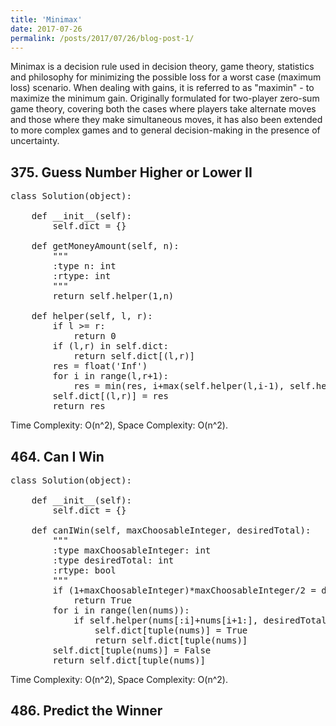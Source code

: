 ```yaml
---
title: 'Minimax'
date: 2017-07-26
permalink: /posts/2017/07/26/blog-post-1/
---
```


Minimax is a decision rule used in decision theory, game theory, statistics and philosophy for minimizing the possible loss for a worst case (maximum loss) scenario. When dealing with gains, it is referred to as "maximin" - to maximize the minimum gain. Originally formulated for two-player zero-sum game theory, covering both the cases where players take alternate moves and those where they make simultaneous moves, it has also been extended to more complex games and to general decision-making in the presence of uncertainty.

## 375. Guess Number Higher or Lower II
<pre>
class Solution(object):
    
    def __init__(self):
        self.dict = {}
    
    def getMoneyAmount(self, n):
        """
        :type n: int
        :rtype: int
        """
        return self.helper(1,n)
        
    def helper(self, l, r):
        if l >= r:
            return 0
        if (l,r) in self.dict:
            return self.dict[(l,r)]
        res = float('Inf')
        for i in range(l,r+1):
            res = min(res, i+max(self.helper(l,i-1), self.helper(i+1,r)))
        self.dict[(l,r)] = res
        return res
</pre>
Time Complexity: O(n^2), Space Complexity: O(n^2).

## 464. Can I Win
<pre>
class Solution(object):
    
    def __init__(self):
        self.dict = {}
    
    def canIWin(self, maxChoosableInteger, desiredTotal):
        """
        :type maxChoosableInteger: int
        :type desiredTotal: int
        :rtype: bool
        """
        if (1+maxChoosableInteger)*maxChoosableInteger/2 <desiredTotal:
            return False
        return self.helper(range(1,maxChoosableInteger+1), desiredTotal)  
        
    def helper(self, nums, desiredTotal):
        if tuple(nums) in self.dict:
            return self.dict[tuple(nums)]
        if nums[-1] >= desiredTotal:
            return True
        for i in range(len(nums)):
            if self.helper(nums[:i]+nums[i+1:], desiredTotal-nums[i]) == False:
                self.dict[tuple(nums)] = True
                return self.dict[tuple(nums)]
        self.dict[tuple(nums)] = False
        return self.dict[tuple(nums)]
</pre>
Time Complexity: O(n^2), Space Complexity: O(n^2).

## 486. Predict the Winner
<pre>
</pre>
